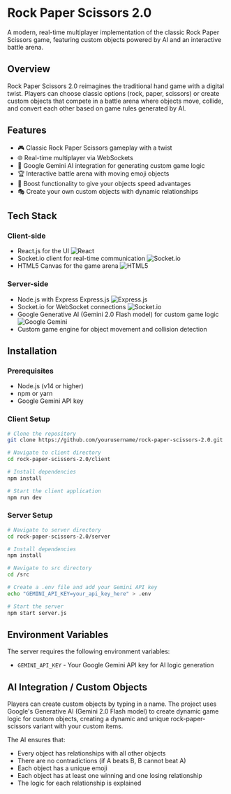 # Rock Paper Scissors 2.0

A modern, real-time multiplayer implementation of the classic Rock Paper Scissors game, featuring custom objects powered by AI and an interactive battle arena.

## Overview

Rock Paper Scissors 2.0 reimagines the traditional hand game with a digital twist. Players can choose classic options (rock, paper, scissors) or create custom objects that compete in a battle arena where objects move, collide, and convert each other based on game rules generated by AI.

## Features

- 🎮 Classic Rock Paper Scissors gameplay with a twist
- 🌐 Real-time multiplayer via WebSockets
- 🧠 Google Gemini AI integration for generating custom game logic 
- 🏆 Interactive battle arena with moving emoji objects
- 🚀 Boost functionality to give your objects speed advantages
- 🎭 Create your own custom objects with dynamic relationships

## Tech Stack

### Client-side
- React.js for the UI ![React](https://img.shields.io/badge/react-%2320232a.svg?style=for-the-badge&logo=react&logoColor=%2361DAFB)
- Socket.io client for real-time communication ![Socket.io](https://img.shields.io/badge/Socket.io-black?style=for-the-badge&logo=socket.io&badgeColor=010101)
- HTML5 Canvas for the game arena ![HTML5](https://img.shields.io/badge/html5-%23E34F26.svg?style=for-the-badge&logo=html5&logoColor=white)

### Server-side
- Node.js with Express Express.js	![Express.js](https://img.shields.io/badge/express.js-%23404d59.svg?style=for-the-badge&logo=express&logoColor=%2361DAFB)
- Socket.io for WebSocket connections ![Socket.io](https://img.shields.io/badge/Socket.io-black?style=for-the-badge&logo=socket.io&badgeColor=010101)
- Google Generative AI (Gemini 2.0 Flash model) for custom game logic ![Google Gemini](https://img.shields.io/badge/google%20gemini-8E75B2?style=for-the-badge&logo=google%20gemini&logoColor=white)
- Custom game engine for object movement and collision detection

## Installation

### Prerequisites
- Node.js (v14 or higher)
- npm or yarn
- Google Gemini API key

### Client Setup
```bash
# Clone the repository
git clone https://github.com/yourusername/rock-paper-scissors-2.0.git

# Navigate to client directory
cd rock-paper-scissors-2.0/client

# Install dependencies
npm install

# Start the client application
npm run dev
```

### Server Setup
```bash
# Navigate to server directory
cd rock-paper-scissors-2.0/server

# Install dependencies
npm install

# Navigate to src directory
cd /src

# Create a .env file and add your Gemini API key
echo "GEMINI_API_KEY=your_api_key_here" > .env

# Start the server
npm start server.js
```

## Environment Variables

The server requires the following environment variables:
- `GEMINI_API_KEY` - Your Google Gemini API key for AI logic generation

## AI Integration / Custom Objects

Players can create custom objects by typing in a name. The project uses Google's Generative AI (Gemini 2.0 Flash model) to create dynamic game logic for custom objects, creating a dynamic and unique rock-paper-scissors variant with your custom items.

The AI ensures that:
- Every object has relationships with all other objects
- There are no contradictions (if A beats B, B cannot beat A)
- Each object has a unique emoji
- Each object has at least one winning and one losing relationship
- The logic for each relationship is explained